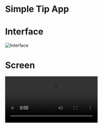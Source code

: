 # Simple Tip App

# Interface

![Interface](https://i.imgur.com/pwbkrpv.png)

# Screen

![Screen](https://i.imgur.com/ivtqrvo_lq.mp4)